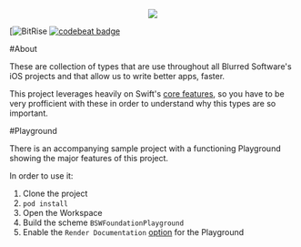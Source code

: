  

<p align="center">
  <img src="https://github.com/BlurredSoftware/BSWFoundation/raw/master/BSWFoundationLogo.png">
</p>


[![BitRise](https://www.bitrise.io/app/f9cf8e733b7b6fc4/status.svg?token=4zvKyGYwdE3lBsKhXhAtpA&branch=master)
[![codebeat badge](https://codebeat.co/badges/31f28ef0-7271-46ef-8ec0-ec7a2011b5f0)](https://codebeat.co/projects/github-com-blurredsoftware-bswfoundation)


#About

 These are collection of types that are use throughout all Blurred Software's iOS projects and that allow us to write better apps, faster.
 
 This project leverages heavily on Swift's [core features](https://swift.org/about/), so you have to be very profficient with these in order to understand why this types are so important.
 
#Playground

There is an accompanying sample project with a functioning Playground showing the major features of this project. 

In order to use it: 

1. Clone the project
2. `pod install`
3. Open the Workspace
4. Build the scheme `BSWFoundationPlayground`
5. Enable the `Render Documentation` [option](https://camo.githubusercontent.com/9a1c0182ade7e293fa2c2221a15c430309eea4bf/687474703a2f2f692e696d6775722e636f6d2f697337633979532e706e67) for the Playground
